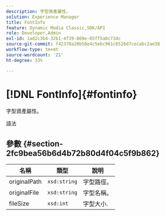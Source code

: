 ```yaml
---
description: 字型資產屬性。
solution: Experience Manager
title: FontInfo
feature: Dynamic Media Classic,SDK/API
role: Developer,Admin
exl-id: 1ad2c3b4-32b1-4f39-869e-85ff5a0c734c
source-git-commit: f42378a20b58e4c5ebc961c6526d7cecabc2ae38
workflow-type: tm+mt
source-wordcount: '21'
ht-degree: 33%

---
```


# [!DNL FontInfo]{#fontinfo}

字型資產屬性。

語法

## 參數 {#section-2fc9bea56b6d4b72b80d4f04c5f9b862}

| 名稱 | 類型 | 說明 |
|---|---|---|
| originalPath | `xsd:string` | 字型路徑。 |
| originalFile | `xsd:string` | 字型名稱。 |
| fileSize | `xsd:int` | 字型大小. |
